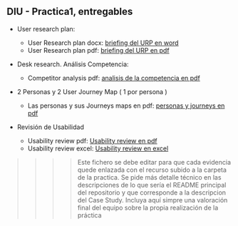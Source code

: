 ## DIU - Practica1, entregables


- User research plan:
    - User Research plan docx: [briefing del URP en word](https://github.com/DIU3-Mamallema/UX_CaseStudy/blob/2e6c291e13107612724d55f700ac19b5cb4bbab5/P1/Briefing%20Practica%201%20DIU.docx)
    - User Research plan pdf:  [briefing del URP en pdf](https://github.com/DIU3-Mamallema/UX_CaseStudy/blob/2e6c291e13107612724d55f700ac19b5cb4bbab5/P1/Briefing%20Practica%201%20DIU%20pdf.pdf)
      
- Desk research. Análisis Competencia:
    - Competitor analysis pdf: [analisis de la competencia en pdf](https://github.com/DIU3-Mamallema/UX_CaseStudy/blob/860f2be7e510a1ba5aba64836df3a1f5a504ff3b/P1/Competitor%20Analysis%20%5BDIU3.Mamallema%5D.pdf)   
  
- 2 Personas y 2 User Journey Map  ( 1 por persona )
    - Las personas y sus Journeys maps en pdf: [personas y journeys en pdf](https://github.com/DIU3-Mamallema/UX_CaseStudy/blob/89ca0c380963fec500eb06c24104dcd53ab19ecc/P1/Persona%20%26%20User%20Journey%20Map%20%5BDIU3.Mamallema%5D.pdf)
    
- Revisión de Usabilidad
    - Usability review pdf: [Usability review en pdf](https://github.com/DIU3-Mamallema/UX_CaseStudy/blob/8822a86507e69c83dddee6af1356cc1f9b1c744e/P1/USABILITY%20REVIEW%20%5BDIU3.Mamallema%5D%20pdf.pdf)
    - Usability review excel: [Usability review en excel](https://github.com/DIU3-Mamallema/UX_CaseStudy/blob/8822a86507e69c83dddee6af1356cc1f9b1c744e/P1/USABILITY%20REVIEW%20%5BDIU3.Mamallema%5D.xlsx)


>>>> Este fichero se debe editar para que cada evidencia quede enlazada con el recurso subido a la carpeta de la practica. Se pide más detalle técnico en las descripciones de lo que sería el README principal del repositorio y que corresponde a la descripcion del Case Study.
>>>> Incluya aquí simpre una valoración final del equipo sobre la propia realización de la práctica
